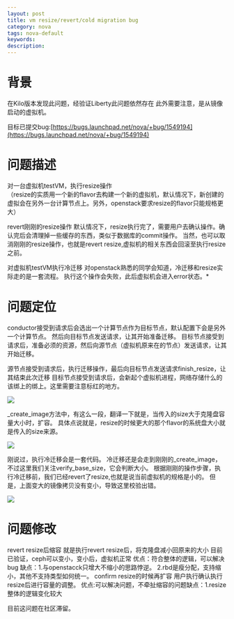```yaml
---
layout: post
title: vm resize/revert/cold migration bug
category: nova
tags: nova-default
keywords: 
description: 
---
```


# 背景 #

在Kilo版本发现此问题，经验证Liberty此问题依然存在
此外需要注意，是从镜像启动的虚拟机。

目标已提交bug:[https://bugs.launchpad.net/nova/+bug/1549194](https://bugs.launchpad.net/nova/+bug/1549194)

# 问题描述 #

对一台虚拟机testVM，执行resize操作  
（resize的实质用一个新的flavor去构建一个新的虚拟机，默认情况下，新创建的虚拟会在另外一台计算节点上。另外，openstack要求resize的flavor只能规格更大）

 revert刚刚的resize操作
 默认情况下，resize执行完了，需要用户去确认操作。确认完后会清理掉一些缓存的东西，类似于数据库的commit操作。
 当然，也可以取消刚刚的resize操作，也就是revert resize,虚拟机的相关东西会回滚至执行resize之前。

 对虚拟机testVM执行冷迁移
 对openstack熟悉的同学会知道，冷迁移和resize实际走的是一套流程。
 执行这个操作会失败，此后虚拟机会进入error状态。*

# 问题定位 #

conductor接受到请求后会选出一个计算节点作为目标节点，默认配置下会是另外一个计算节点。
然后向目标节点发送请求，让其开始准备迁移。
目标节点接受到请求后，准备必须的资源，然后向源节点（虚拟机原来在的节点）发送请求，让其开始迁移。

源节点接受到请求后，执行迁移操作，最后向目标节点发送请求finish_resize，让其结束此次迁移
目标节点接受到请求后，会新起个虚拟机进程，网络存储什么的该绑上的绑上。这里需要注意标红的地方。

![](http://i.imgur.com/P8JK1Up.png)

_create_image方法中，有这么一段，翻译一下就是，当传入的size大于克隆盘容量大小时，扩容。
具体点说就是，resize的时候更大的那个flavor的系统盘大小就是传入的size来源。

![](http://i.imgur.com/pr8WBGS.png)

刚说过，执行冷迁移会是一套代码。
冷迁移还是会走到刚刚的_create_image，不过这里我们关注verify_base_size，它会判断大小。
根据刚刚的操作步骤，执行冷迁移前，我们已经revert了resize,也就是说当前虚拟机的规格是小的。
但是，上面变大的镜像拷贝没有变小，导致这里校验出错。

![](http://i.imgur.com/MEEpHmu.png)

# 问题修改 #

revert resize后缩容
就是执行revert resize后，将克隆盘减小回原来的大小
目前已验证，ceph可以变小，变小后，虚拟机正常
优点：符合整体的逻辑，可以解决bug
缺点：1.与openstacck只增大不缩小的思路悖逆。 2.rbd是瘦分配，支持缩小，其他不支持类型如何统一。
confirm resize的时候再扩容
用户执行确认执行resize后进行容量的调整。
优点:可以解决问题，不牵扯缩容的问题缺点：1.resize整体的逻辑变化较大

目前这问题在社区滞留。